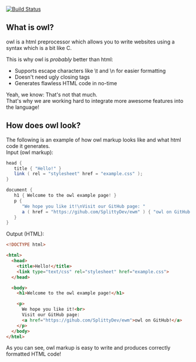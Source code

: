 [![Build Status](https://travis-ci.org/codeaddicts/owl.svg?branch=master)](https://travis-ci.org/codeaddicts/owl)

What is owl?
----

owl is a html preprocessor which allows you to write websites using a syntax which is a bit like C.

This is why owl is _probably_ better than html:

* Supports escape characters like \t and \n for easier formatting
* Doesn't need ugly closing tags
* Generates flawless HTML code in no-time

Yeah, we know: That's not that much.    
That's why we are working hard to integrate more awesome features into the language!

How does owl look?
----

The following is an example of how owl markup looks like and what html code it generates.    
Input (owl markup):
```c#
head {
   title { "Hello!" }
   link ( rel = "stylesheet" href = "example.css" );
}

document {
   h1 { Welcome to the owl example page! }
   p {
      "We hope you like it!\nVisit our GitHub page: "
      a ( href = "https://gihub.com/SplittyDev/ewm" ) { "owl on GitHub!" }
   }
}
```

Output (HTML):
```html
<!DOCTYPE html>

<html>
  <head>
    <title>Hello!</title>
    <link type="text/css" rel="stylesheet" href="example.css">
  </head>

  <body>
    <h1>Welcome to the owl example page!</h1>

    <p>
      We hope you like it!<br>
      Visit our GitHub page:
      <a href="https://gihub.com/SplittyDev/ewm">owl on GitHub!</a>
    </p>
  </body>
</html>
````

As you can see, owl markup is easy to write and produces correctly formatted HTML code!
